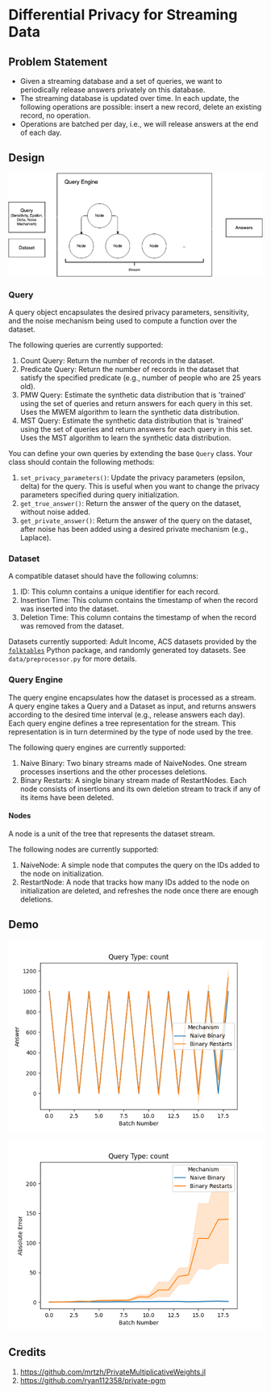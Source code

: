 # Differential Privacy for Streaming Data

## Problem Statement
- Given a streaming database and a set of queries, we want to periodically release answers privately on this database.
- The streaming database is updated over time. In each update, the following operations are possible: insert a new record, delete an existing record, no operation.
- Operations are batched per day, i.e., we will release answers at the end of each day.

## Design

![dp-streaming.png](dp-streaming.png)

### Query 

A query object encapsulates the desired privacy parameters, sensitivity, and the noise mechanism being used to compute a function over the dataset.

The following queries are currently supported:
1. Count Query: Return the number of records in the dataset.
1. Predicate Query: Return the number of records in the dataset that satisfy the specified predicate (e.g., number of people who are 25 years old).
1. PMW Query: Estimate the synthetic data distribution that is 'trained' using the set of queries and return answers for each query in this set. Uses the MWEM algorithm to learn the synthetic data distribution.
1. MST Query: Estimate the synthetic data distribution that is 'trained' using the set of queries and return answers for each query in this set. Uses the MST algorithm to learn the synthetic data distribution.

You can define your own queries by extending the base `Query` class. Your class should contain the following methods:
1. `set_privacy_parameters()`: Update the privacy parameters (epsilon, delta) for the query. This is useful when you want to change the privacy parameters specified during query initialization. 
2. `get_true_answer()`: Return the answer of the query on the dataset, without noise added.
3. `get_private_answer()`: Return the answer of the query on the dataset, after noise has been added using a desired private mechanism (e.g., Laplace). 

### Dataset

A compatible dataset should have the following columns:
1. ID: This column contains a unique identifier for each record.
1. Insertion Time: This column contains the timestamp of when the record was inserted into the dataset. 
1. Deletion Time: This column contains the timestamp of when the record was removed from the dataset. 

Datasets currently supported: Adult Income, ACS datasets provided by the [`folktables`](https://github.com/socialfoundations/folktables/tree/main) Python package, and randomly generated toy datasets. See `data/preprocessor.py` for more details.

### Query Engine

The query engine encapsulates how the dataset is processed as a stream. A query engine takes a Query and a Dataset as input, and returns answers according to the desired time interval (e.g., release answers each day). Each query engine defines a tree representation for the stream. This representation is in turn determined by the type of node used by the tree.   

The following query engines are currently supported: 
1. Naive Binary: Two binary streams made of NaiveNodes. One stream processes insertions and the other processes deletions.
1. Binary Restarts: A single binary stream made of RestartNodes. Each node consists of insertions and its own deletion stream to track if any of its items have been deleted. 

#### Nodes

A node is a unit of the tree that represents the dataset stream. 

The following nodes are currently supported: 
1. NaiveNode: A simple node that computes the query on the IDs added to the node on initialization.
1. RestartNode: A node that tracks how many IDs added to the node on initialization are deleted, and refreshes the node once there are enough deletions.

## Demo

![ans_vs_batch.png](save%2Fnb_vs_br_count_eps10_0_10runs_1234oseed%2Fans_vs_batch.png)

![avg_error_vs_batch.png](save%2Fnb_vs_br_count_eps10_0_10runs_1234oseed%2Favg_error_vs_batch.png)

## Credits

1. https://github.com/mrtzh/PrivateMultiplicativeWeights.jl
2. https://github.com/ryan112358/private-pgm